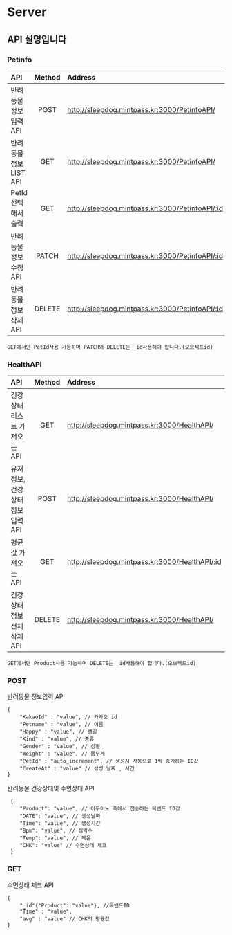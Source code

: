 # Server

## API 설명입니다

### Petinfo
API | Method | Address
:-----|:------:|:------|
반려동물 정보입력 API | POST | http://sleepdog.mintpass.kr:3000/PetinfoAPI/ |
반려동물 정보 LIST API | GET | http://sleepdog.mintpass.kr:3000/PetinfoAPI/ |
PetId 선택해서 출력 | GET | http://sleepdog.mintpass.kr:3000/PetinfoAPI/:id |
반려동물 정보수정 API | PATCH | http://sleepdog.mintpass.kr:3000/PetinfoAPI/:id |
반려동물 정보 삭제 API | DELETE | http://sleepdog.mintpass.kr:3000/PetinfoAPI/:id |

```
GET에서만 PetId사용 가능하며 PATCH와 DELETE는 _id사용해야 합니다.(오브젝트id)
```

### HealthAPI
API | Method | Address
:-----|:------:|:------|
건강상태 리스트 가져오는 API | GET | http://sleepdog.mintpass.kr:3000/HealthAPI/ |
유저정보,건강상태 정보입력 API| POST | http://sleepdog.mintpass.kr:3000/HealthAPI/ |
평균값 가져오는 API | GET | http://sleepdog.mintpass.kr:3000/HealthAPI/:id |
건강상태 정보전체삭제 API | DELETE | http://sleepdog.mintpass.kr:3000/HealthAPI/ |

```
GET에서만 Product사용 가능하며 DELETE는 _id사용해야 합니다.(오브젝트id)
```

### POST
반려동물 정보입력 API
```
{
    "KakaoId" : "value", // 카카오 id
    "Petname" : "value", // 이름
    "Happy" : "value", // 생일
    "Kind" : "value", // 종류
    "Gender" : "value", // 성별
    "Weight" : "value", // 몸무게
    "PetId" : "auto_increment", // 생성시 자동으로 1씩 증가하는 ID값
    "CreateAt" : "value" // 생성 날짜 , 시간
}
```

반려동물 건강상태및 수면상태 API
```
 {
    "Product": "value", // 아두이노 측에서 전송하는 목밴드 ID값
    "DATE": "value", // 생성날짜
    "Time": "value", // 생성시간
    "Bpm": "value", // 심박수
    "Temp": "value", // 체온
    "CHK": "value" // 수면상태 체크
 }
```
### GET
수면상태 체크 API
```
{
    "_id"{"Product": "value"}, //목밴드ID
    "Time" : "value",
    "avg" : "value" // CHK의 평균값
}
```
